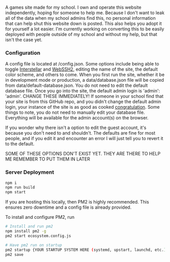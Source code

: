 A games site made for my school. I own and operate this website independently, hoping for someone to help me. Because I don't want to leak all of the data when my school admins find this, no personal information that can help shut this website down is posted. This also helps you adopt it for yourself a lot easier. I'm currently working on converting this to be easily deployed with people outside of my school and without my help, but that isn't the case yet.

### Configuration
A config file is located at /config.json. Some options include being able to toggle [Interstellar](https://github.com/UseInterstellar/Interstellar) and [WebSSH2](https://github.com/billchurch/webssh2), editing the name of the site, the default color scheme, and others to come.
When you first run the site, whether it be in development mode or production, a data/database.json file will be copied from data/default-database.json. You do not need to edit the default database file. Once you go into the site, the default admin login is 'admin': 'admin'. CHANGE THESE IMMEDIATELY! If someone in your school find that your site is from this GitHub repo, and you didn't change the default admin login, your instance of the site is as good as cooked [congratulation](https://preview.redd.it/cm0gll38j2n71.jpg?auto=webp&s=47277546c81d45f43861ed2250915b43830bc7c7). Some things to note, you do not need to manually edit your database file. Everything will be available for the admin account(s) on the browser. 

If you wonder why there isn't a option to edit the guest account, it's because you don't need to and shouldn't. The defaults are fine for most people, and if you edit it and encounter an error I will just tell you to revert it to the default.

SOME OF THESE OPTIONS DON'T EXIST YET. THEY ARE THERE TO HELP ME REMEMBER TO PUT THEM IN LATER

### Server Deployment

```bash
npm i
npm run build
npm start
```

If you are hosting this locally, then PM2 is highly recommended. This ensures zero downtime and a config file is already provided.

To install and configure PM2, run
```bash
# Install and run pm2
npm install pm2 -g
pm2 start ecosystem.config.js

# Have pm2 run on startup
pm2 startup {YOUR STARTUP SYSTEM HERE (systemd, upstart, launchd, etc.)}
pm2 save
```
